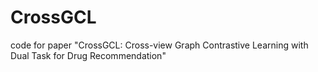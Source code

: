 # CrossGCL
code for paper "CrossGCL: Cross-view Graph Contrastive Learning with Dual Task for Drug Recommendation"
